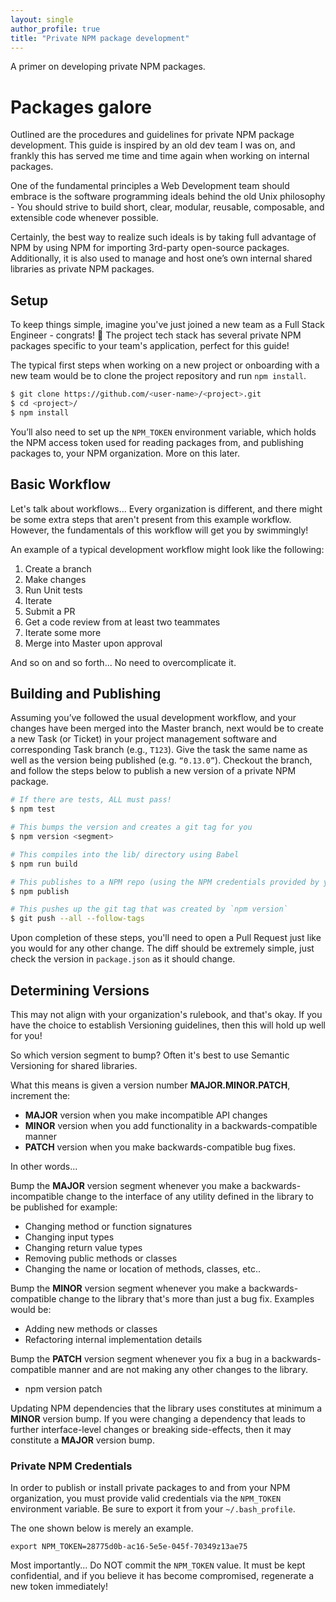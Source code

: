 ```yaml
---
layout: single
author_profile: true
title: "Private NPM package development"
---
```


A primer on developing private NPM packages.

# Packages galore

Outlined are the procedures and guidelines for private NPM package development. This guide is inspired by an old dev team I was on, and frankly this has served me time and time again when working on internal packages.

One of the fundamental principles a Web Development team should embrace is the software programming ideals behind the old Unix philosophy - You should strive to build short, clear, modular, reusable, composable, and extensible code whenever possible.

Certainly, the best way to realize such ideals is by taking full advantage of NPM by using NPM for importing 3rd-party open-source packages. Additionally, it is also used to manage and host one’s own internal shared libraries as private NPM packages.

## Setup

To keep things simple, imagine you've just joined a new team as a Full Stack Engineer - congrats! 🎉 The project tech stack has several private NPM packages specific to your team's application, perfect for this guide!

The typical first steps when working on a new project or onboarding with a new team would be to clone the project repository and run `npm install`.

```sh
$ git clone https://github.com/<user-name>/<project>.git
$ cd <project>/
$ npm install
```

You’ll also need to set up the `NPM_TOKEN` environment variable, which holds the NPM access token used for reading packages from, and publishing packages to, your NPM organization. More on this later.

## Basic Workflow

Let's talk about workflows... Every organization is different, and there might be some extra steps that aren't present from this example workflow. However, the fundamentals of this workflow will get you by swimmingly!

An example of a typical development workflow might look like the following:

1. Create a branch
2. Make changes
3. Run Unit tests
4. Iterate
5. Submit a PR
6. Get a code review from at least two teammates
7. Iterate some more
8. Merge into Master upon approval

And so on and so forth... No need to overcomplicate it.

## Building and Publishing

Assuming you’ve followed the usual development workflow, and your changes have been merged into the Master branch, next would be to create a new Task (or Ticket) in your project management software and corresponding Task branch (e.g., `T123`). Give the task the same name as well as the version being published (e.g. `“0.13.0”`). Checkout the branch, and follow the steps below to publish a new version of a private NPM package.

```sh
# If there are tests, ALL must pass!
$ npm test

# This bumps the version and creates a git tag for you
$ npm version <segment>

# This compiles into the lib/ directory using Babel
$ npm run build

# This publishes to a NPM repo (using the NPM credentials provided by your organization)
$ npm publish

# This pushes up the git tag that was created by `npm version`
$ git push --all --follow-tags
```

Upon completion of these steps, you'll need to open a Pull Request just like you would for any other change. The diff should be extremely simple, just check the version in `package.json` as it should change.

## Determining Versions

This may not align with your organization's rulebook, and that's okay. If you have the choice to establish Versioning guidelines, then this will hold up well for you!

So which version segment to bump? Often it's best to use Semantic Versioning for shared libraries.

What this means is given a version number **MAJOR.MINOR.PATCH**, increment the:

- **MAJOR** version when you make incompatible API changes
- **MINOR** version when you add functionality in a backwards-compatible manner
- **PATCH** version when you make backwards-compatible bug fixes.

In other words...

Bump the **MAJOR** version segment whenever you make a backwards-incompatible change to the interface of any utility defined in the library to be published for example:

- Changing method or function signatures
- Changing input types
- Changing return value types
- Removing public methods or classes
- Changing the name or location of methods, classes, etc..

Bump the **MINOR** version segment whenever you make a backwards-compatible change to the library that's more than just a bug fix. Examples would be:

- Adding new methods or classes
- Refactoring internal implementation details

Bump the **PATCH** version segment whenever you fix a bug in a backwards-compatible manner and are not making any other changes to the library.

- npm version patch

Updating NPM dependencies that the library uses constitutes at minimum a **MINOR** version bump. If you were changing a dependency that leads to further interface-level changes or breaking side-effects, then it may constitute a **MAJOR** version bump.

### Private NPM Credentials

In order to publish or install private packages to and from your NPM organization, you must provide valid credentials via the `NPM_TOKEN` environment variable. Be sure to export it from your `~/.bash_profile`.

The one shown below is merely an example.

`export NPM_TOKEN=28775d0b-ac16-5e5e-045f-70349z13ae75`

Most importantly... Do NOT commit the `NPM_TOKEN` value. It must be kept confidential, and if you believe it has become compromised, regenerate a new token immediately!
